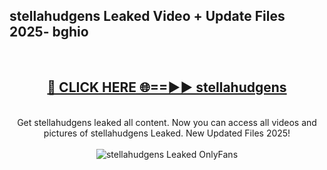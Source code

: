 <h2>stellahudgens Leaked Video + Update Files 2025- bghio</h2>
<br>
<div align="center">
<h2><a href="https://libra.edu.pl?stellahudgens" rel="nofollow">🔴 CLICK HERE 🌐==►► stellahudgens</a></h2>
<br>
Get stellahudgens leaked all content. Now you can access all videos and pictures of stellahudgens Leaked. New Updated Files 2025!
<br>
<br>
<a href="https://libra.edu.pl?stellahudgens" rel="nofollow" data-target="animated-image.originalLink"><img src="https://i.ibb.co.com/WyWwxjT/player-gif2.gif" alt="stellahudgens Leaked OnlyFans" style="max-width: 100%; display: inline-block;" data-target="animated-image.originalImage"></a>
</div>
<br>